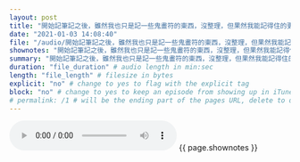 ```yaml
---
layout: post
title: "開始記筆記之後，雖然我也只是記一些鬼畫符的東西，沒整理，但果然我能記得住的更多了。" # quotes allow forbidden characters like the colon
date: "2021-01-03 14:08:40"
file: "/audio/開始記筆記之後，雖然我也只是記一些鬼畫符的東西，沒整理，但果然我能記得住的更多了。.mp3"
shownotes: "開始記筆記之後，雖然我也只是記一些鬼畫符的東西，沒整理，但果然我能記得住的更多了。"
summary: "開始記筆記之後，雖然我也只是記一些鬼畫符的東西，沒整理，但果然我能記得住的更多了。"
duration: "file_duration" # audio length in min:sec
length: "file_length" # filesize in bytes
explicit: "no" # change to yes to flag with the explicit tag
block: "no" # change to yes to keep an episode from showing up in iTunes
# permalink: /1 # will be the ending part of the pages URL, delete to default to the title
---
```


<audio controls>
<source src="{{site.url}}{{site.baseurl}}{{ page.file }}" type="audio/x-mp3">
Your browser does not support the audio element.
</audio>
{{ page.shownotes }}
